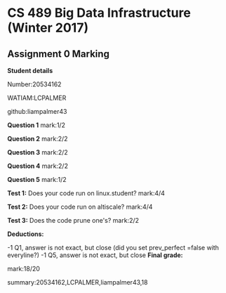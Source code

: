 # CS 489 Big Data Infrastructure (Winter 2017)
## Assignment 0 Marking
**Student details**

Number:20534162

WATIAM:LCPALMER

github:liampalmer43

**Question 1**
mark:1/2

**Question 2**
mark:2/2

**Question 3**
mark:2/2

**Question 4**
mark:2/2

**Question 5**
mark:1/2

**Test 1:** Does your code run on linux.student?
mark:4/4

**Test 2:** Does your code run on altiscale?
mark:4/4

**Test 3:** Does the code prune one's?
mark:2/2

**Deductions:**

-1 Q1, answer is not exact, but close (did you set prev_perfect =false with everyline?)
 -1 Q5, answer is not exact, but close
**Final grade:**

mark:18/20

summary:20534162,LCPALMER,liampalmer43,18
